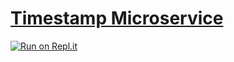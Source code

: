 # [Timestamp Microservice](https://www.freecodecamp.org/learn/apis-and-microservices/apis-and-microservices-projects/timestamp-microservice)
[![Run on Repl.it](https://repl.it/badge/github/freeCodeCamp/boilerplate-npm)](https://fcc-be-develop-api-timestamp.gbaswath.repl.co)
